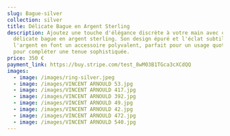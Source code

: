 ```yaml
---
slug: Bague-silver
collection: silver
title: Délicate Bague en Argent Sterling
description: Ajoutez une touche d'élégance discrète à votre main avec cette
  délicate bague en argent sterling. Son design épuré et l'éclat subtil de
  l'argent en font un accessoire polyvalent, parfait pour un usage quotidien ou
  pour compléter une tenue sophistiquée.
price: 350 €
payment_link: https://buy.stripe.com/test_8wM03B1TGca3cXCdQQ
images:
  - image: /images/ring-silver.jpeg
  - image: /images/VINCENT ARNOULD 53.jpg
  - image: /images/VINCENT ARNOULD 417.jpg
  - image: /images/VINCENT ARNOULD 392.jpg
  - image: /images/VINCENT ARNOULD 49.jpg
  - image: /images/VINCENT ARNOULD 42.jpg
  - image: /images/VINCENT ARNOULD 472.jpg
  - image: /images/VINCENT ARNOULD 540.jpg
---
```

